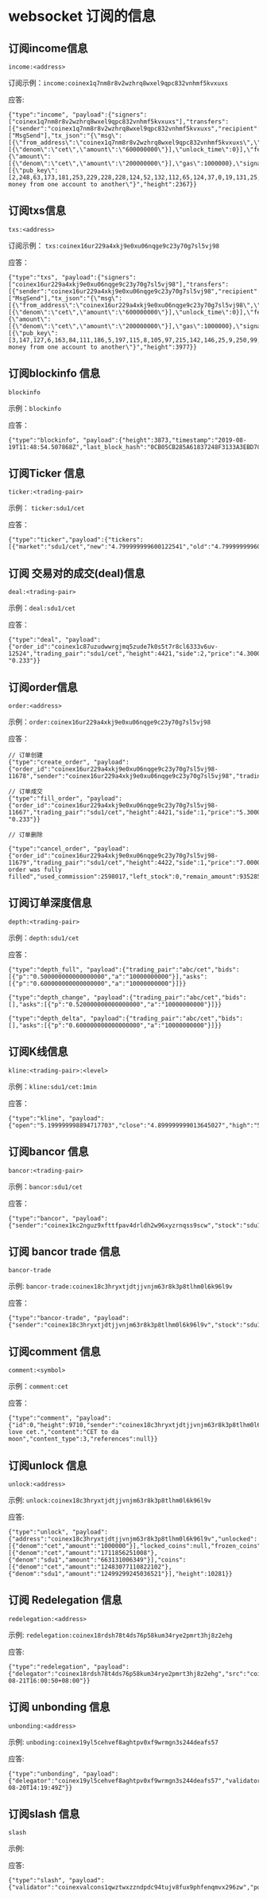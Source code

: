 ﻿# websocket 订阅的信息

## 订阅income信息
`income:<address>`

订阅示例：`income:coinex1q7nm8r8v2wzhrq8wxel9qpc832vnhmf5kvxuxs`

应答:
```
{"type":"income", "payload":{"signers":["coinex1q7nm8r8v2wzhrq8wxel9qpc832vnhmf5kvxuxs"],"transfers":[{"sender":"coinex1q7nm8r8v2wzhrq8wxel9qpc832vnhmf5kvxuxs","recipient":"coinex16ur229a4xkj9e0xu06nqge9c23y70g7sl5vj98","amount":"600000000cet"}],"serial_number":24638,"msg_types":["MsgSend"],"tx_json":"{\"msg\":[{\"from_address\":\"coinex1q7nm8r8v2wzhrq8wxel9qpc832vnhmf5kvxuxs\",\"to_address\":\"coinex16ur229a4xkj9e0xu06nqge9c23y70g7sl5vj98\",\"amount\":[{\"denom\":\"cet\",\"amount\":\"600000000\"}],\"unlock_time\":0}],\"fee\":{\"amount\":[{\"denom\":\"cet\",\"amount\":\"200000000\"}],\"gas\":1000000},\"signatures\":[{\"pub_key\":[2,248,63,173,181,253,229,228,228,124,52,132,112,65,124,37,0,19,131,25,25,77,63,79,7,210,0,25,44,126,174,88,242],\"signature\":\"skkAap2ltmG2VNulgIuTLPnfuh0wxy8Id4iwzc/i+QFS56pCY28h9cIGxz9ajQxGupm6C4NWLq87wU4l4sQbEQ==\"}],\"memo\":\"send money from one account to another\"}","height":2367}}
```

## 订阅txs信息

`txs:<address>`

订阅示例： `txs:coinex16ur229a4xkj9e0xu06nqge9c23y70g7sl5vj98`

应答：

```
{"type":"txs", "payload":{"signers":["coinex16ur229a4xkj9e0xu06nqge9c23y70g7sl5vj98"],"transfers":[{"sender":"coinex16ur229a4xkj9e0xu06nqge9c23y70g7sl5vj98","recipient":"coinex1x6u3jacjqaqdfwvj4fs7adtumpsv2y6p6258jl","amount":"600000000cet"}],"serial_number":49984,"msg_types":["MsgSend"],"tx_json":"{\"msg\":[{\"from_address\":\"coinex16ur229a4xkj9e0xu06nqge9c23y70g7sl5vj98\",\"to_address\":\"coinex1x6u3jacjqaqdfwvj4fs7adtumpsv2y6p6258jl\",\"amount\":[{\"denom\":\"cet\",\"amount\":\"600000000\"}],\"unlock_time\":0}],\"fee\":{\"amount\":[{\"denom\":\"cet\",\"amount\":\"200000000\"}],\"gas\":1000000},\"signatures\":[{\"pub_key\":[3,147,127,6,163,84,111,186,5,197,115,8,105,97,215,142,146,25,9,250,99,108,15,250,104,136,115,35,8,148,156,158,41],\"signature\":\"F3Zo4xzmc8skzpldzEmcUkpgwnQ65cnoUv7SQh5bLNMd9uNDr08/YRwFzJqHExtiBAZG9VJMHkRnVtUDVPq2RQ==\"}],\"memo\":\"send money from one account to another\"}","height":3977}}
```

## 订阅blockinfo 信息

`blockinfo`

示例：`blockinfo`

应答：

```
{"type":"blockinfo", "payload":{"height":3873,"timestamp":"2019-08-19T11:48:54.507868Z","last_block_hash":"0CB05CB285A61837248F3133A3EBD7C32AD61A5B3729B616274C506E1A886EED"}}
```

## 订阅Ticker 信息

`ticker:<trading-pair>`

示例： `ticker:sdu1/cet`

应答：

```
{"type":"ticker","payload":{"tickers":[{"market":"sdu1/cet","new":"4.799999999600122541","old":"4.799999999600122541"}]}}
```

## 订阅 交易对的成交(deal)信息

`deal:<trading-pair>`

示例：`deal:sdu1/cet`

应答：

```
{"type":"deal", "payload":{"order_id":"coinex1c87uzudwwrgjmq5zude7k0s5t7r8cl6333v6uv-12524","trading_pair":"sdu1/cet","height":4421,"side":2,"price":"4.300000000000000000","left_stock":0,"freeze":0,"deal_stock":587912094,"deal_money":2939560470,"curr_stock":587912094,"curr_money":2939560470,"fill_price": "0.233"}}
```

## 订阅order信息

`order:<address>`

示例：`order:coinex16ur229a4xkj9e0xu06nqge9c23y70g7sl5vj98`

应答：

```
// 订单创建
{"type":"create_order", "payload":{"order_id":"coinex16ur229a4xkj9e0xu06nqge9c23y70g7sl5vj98-11678","sender":"coinex16ur229a4xkj9e0xu06nqge9c23y70g7sl5vj98","trading_pair":"sdu1/cet","order_type":2,"price":"3.100000000000000000","quantity":563125147,"side":2,"time_in_force":3,"feature_fee":0,"height":4422,"frozen_fee":2815626,"freeze":563125147}}

// 订单成交
{"type":"fill_order", "payload":{"order_id":"coinex16ur229a4xkj9e0xu06nqge9c23y70g7sl5vj98-11667","trading_pair":"sdu1/cet","height":4421,"side":1,"price":"5.300000000000000000","left_stock":0,"freeze":174882868,"deal_stock":582942891,"deal_money":2914714455,"curr_stock":582942891,"curr_money":2914714455,"fill_price": "0.233"}}

// 订单删除

{"type":"cancel_order", "payload":{"order_id":"coinex16ur229a4xkj9e0xu06nqge9c23y70g7sl5vj98-11679","trading_pair":"sdu1/cet","height":4422,"side":1,"price":"7.000000000000000000","del_reason":"The order was fully filled","used_commission":2598017,"left_stock":0,"remain_amount":935285865,"deal_stock":519603258,"deal_money":2701936941}}

```

## 订阅订单深度信息

`depth:<trading-pair>`

示例：`depth:sdu1/cet`

应答：

```
{"type":"depth_full", "payload":{"trading_pair":"abc/cet","bids":[{"p":"0.500000000000000000","a":"10000000000"}],"asks":[{"p":"0.600000000000000000","a":"10000000000"}]}}

{"type":"depth_change", "payload":{"trading_pair":"abc/cet","bids":[],"asks":[{"p":"0.520000000000000000","a":"10000000000"}]}}

{"type":"depth_delta", "payload":{"trading_pair":"abc/cet","bids":[],"asks":[{"p":"0.600000000000000000","a":"10000000000"}]}}
```

## 订阅K线信息

`kline:<trading-pair>:<level>`

示例：`kline:sdu1/cet:1min`

应答：
```
{"type":"kline", "payload":{"open":"5.199999998894717703","close":"4.899999999013645027","high":"5.300000000000000000","low":"4.899999991850623725","total":"507280335742","unix_time":1566220136,"time_span":"1min","market":"sdu1/cet"}}
```

## 订阅bancor 信息

`bancor:<trading-pair>`

示例：`bancor:sdu1/cet`

应答：

```
{"type":"bancor", "payload":{"sender":"coinex1kc2nguz9xfttfpav4drldh2w96xyzrnqss9scw","stock":"sdu1","money":"cet","init_price":"1.000000000000000000","max_supply":"10000000000000","max_price":"500.000000000000000000","price":"1.000000002994000000","stock_in_pool":"9999999999940","money_in_pool":"60","earliest_cancel_time":1917014400}}
```

## 订阅 bancor trade 信息

`bancor-trade`

示例: `bancor-trade:coinex18c3hryxtjdtjjvnjm63r8k3p8tlhm0l6k96l9v`

应答：

```
{"type":"bancor-trade", "payload":{"sender":"coinex18c3hryxtjdtjjvnjm63r8k3p8tlhm0l6k96l9v","stock":"sdu1","money":"cet","amount":60,"side":1,"money_limit":100,"transaction_price":"5.400000000000000000","block_height":9532}}
```


## 订阅comment 信息

`comment:<symbol>`

示例：`comment:cet`

应答：

```
{"type":"comment", "payload":{"id":0,"height":9710,"sender":"coinex18c3hryxtjdtjjvnjm63r8k3p8tlhm0l6k96l9v","token":"cet","donation":2,"title":"I love cet.","content":"CET to da moon","content_type":3,"references":null}}
```

## 订阅unlock 信息

`unlock:<address>`

示例: `unlock:coinex18c3hryxtjdtjjvnjm63r8k3p8tlhm0l6k96l9v`

应答:

```
{"type":"unlock", "payload":{"address":"coinex18c3hryxtjdtjjvnjm63r8k3p8tlhm0l6k96l9v","unlocked":[{"denom":"cet","amount":"1000000"}],"locked_coins":null,"frozen_coins":[{"denom":"cet","amount":"1711856251008"},{"denom":"sdu1","amount":"663131006349"}],"coins":[{"denom":"cet","amount":"12483077110822102"},{"denom":"sdu1","amount":"12499299245036521"}],"height":10281}}
```

## 订阅 Redelegation 信息

`redelegation:<address>`

示例: `redelegation:coinex18rdsh78t4ds76p58kum34rye2pmrt3hj8z2ehg`

应答:

```
{"type":"redelegation", "payload":{"delegator":"coinex18rdsh78t4ds76p58kum34rye2pmrt3hj8z2ehg","src":"coinexvaloper1z6vr3s5nrn5d6fyxl5vmw77ehznme07w9dan6x","dst":"coinexvaloper16pr4xqlsglwu6urkyt975nxzl65hlt2fw0n58d","amount":"200000000000","completion_time":"2019-08-21T16:00:50+08:00"}}
```

## 订阅 unbonding 信息

`unbonding:<address>`

示例: `unboding:coinex19yl5cehvef8aghtpv0xf9wrmgn3s244deafs57`

应答:

```
{"type":"unbonding", "payload":{"delegator":"coinex19yl5cehvef8aghtpv0xf9wrmgn3s244deafs57","validator":"coinexvaloper1htx25v7pex9lkqr77axdq33cy50ws8dquf0psu","amount":"100000","completion_time":"2019-08-20T14:19:49Z"}}
```

## 订阅slash 信息

`slash`

示例:

应答:

```
{"type":"slash", "payload":{"validator":"coinexvalcons1qwztwxzzndpdc94tujv8fux9phfenqmvx296zw","power":"1000000","reason":"double_sign","jailed":true}}
```
